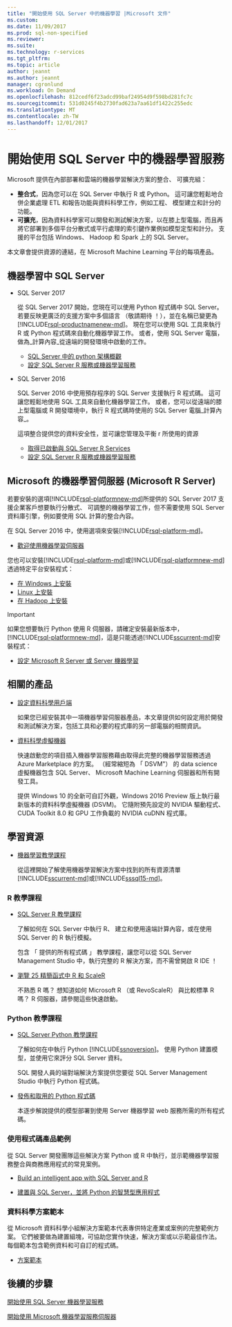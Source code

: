 ```yaml
---
title: "開始使用 SQL Server 中的機器學習 |Microsoft 文件"
ms.custom: 
ms.date: 11/09/2017
ms.prod: sql-non-specified
ms.reviewer: 
ms.suite: 
ms.technology: r-services
ms.tgt_pltfrm: 
ms.topic: article
author: jeannt
ms.author: jeannt
manager: cgronlund
ms.workload: On Demand
ms.openlocfilehash: 812cedf6f23adcd99baf24954d9f598bd281fc7c
ms.sourcegitcommit: 531d0245f4b2730fad623a7aa61df1422c255edc
ms.translationtype: MT
ms.contentlocale: zh-TW
ms.lasthandoff: 12/01/2017
---
```

# <a name="getting-started-with-machine-learning-in-sql-server"></a>開始使用 SQL Server 中的機器學習服務

Microsoft 提供在內部部署和雲端的機器學習解決方案的整合、 可擴充組：

+ **整合式**，因為您可以在 SQL Server 中執行 R 或 Python。 這可讓您輕鬆地合併企業處理 ETL 和報告功能與資料科學工作，例如工程、 模型建立和計分的功能。
+ **可擴充**，因為資料科學家可以開發和測試解決方案，以在膝上型電腦，而且再將它部署到多個平台分散式或平行處理的索引鍵作業例如模型定型和計分。 支援的平台包括 Windows、 Hadoop 和 Spark 上的 SQL Server。

本文章會提供資源的連結，在 Microsoft Machine Learning 平台的每項產品。

## <a name="machine-learning-in-sql-server"></a>機器學習中 SQL Server

+ SQL Server 2017

  從 SQL Server 2017 開始，您現在可以使用 Python 程式碼中 SQL Server。 若要反映更廣泛的支援方案中多個語言 （敬請期待 ！），並在名稱已變更為[!INCLUDE[rsql-productnamenew-md](../includes/rsql-productnamenew-md.md)]。 現在您可以使用 SQL 工具來執行 R 或 Python 程式碼來自動化機器學習工作。 或者，使用 SQL Server 電腦，做為_計算內容_從遠端的開發環境中啟動的工作。

    + [SQL Server 中的 python 架構概觀](/python/architecture-overview-sql-server-python.md)
    + [設定 SQL Server R 服務或機器學習服務](../advanced-analytics/r/set-up-sql-server-r-services-in-database.md)

+ SQL Server 2016

  SQL Server 2016 中使用預存程序的 SQL Server 支援執行 R 程式碼。 這可讓您輕鬆地使用 SQL 工具來自動化機器學習工作。 或者，您可以從遠端的膝上型電腦或 R 開發環境中，執行 R 程式碼時使用的 SQL Server 電腦_計算內容_。

  這項整合提供您的資料安全性，並可讓您管理及平衡 r 所使用的資源

    + [取得已啟動與 SQL Server R Services](r/getting-started-with-sql-server-r-services.md)
    + [設定 SQL Server R 服務或機器學習服務](../advanced-analytics/r/set-up-sql-server-r-services-in-database.md)

## <a name="microsoft-machine-learning-server-microsoft-r-server"></a>Microsoft 的機器學習伺服器 (Microsoft R Server)

若要安裝的選項[!INCLUDE[rsql-platformnew-md](../includes/rsql-platformnew-md.md)]所提供的 SQL Server 2017 支援企業客戶想要執行分散式、 可調整的機器學習工作，但不需要使用 SQL Server 資料庫引擎，例如要使用 SQL 計算的整合內容。

在 SQL Server 2016 中，使用選項來安裝[!INCLUDE[rsql-platform-md](../includes/rsql-platformnew-md.md)]。
  
  + [歡迎使用機器學習伺服器](https://docs.microsoft.com/machine-learning-server/what-is-machine-learning-server)
  
您也可以安裝[!INCLUDE[rsql-platform-md](../includes/rsql-platform-md.md)]或[!INCLUDE[rsql-platformnew-md](../includes/rsql-platformnew-md.md)]透過特定平台安裝程式：

  + [在 Windows 上安裝](https://docs.microsoft.com/machine-learning-server/install/machine-learning-server-windows-install)
  + [Linux 上安裝](https://docs.microsoft.com/machine-learning-server/install/machine-learning-server-linux-install)
  + [在 Hadoop 上安裝](https://docs.microsoft.com/machine-learning-server/install/machine-learning-server-hadoop-install)

> [!IMPORTANT]
> 如果您想要執行 Python 使用 R 伺服器，請確定安裝最新版本中， [!INCLUDE[rsql-platformnew-md](../includes/rsql-platformnew-md.md)]，這是只能透過[!INCLUDE[sscurrent-md](../includes/sscurrent-md.md)]安裝程式：
> 
>    + [設定 Microsoft R Server 或 Server 機器學習](../advanced-analytics/r/create-a-standalone-r-server.md)

## <a name="related-products"></a>相關的產品

+ [設定資料科學用戶端](../advanced-analytics/r/set-up-a-data-science-client.md)

  如果您已經安裝其中一項機器學習伺服器產品，本文章提供如何設定用於開發和測試解決方案，包括工具和必要的程式庫的另一部電腦的相關資訊。

+ [資料科學虛擬機器](../advanced-analytics/r/provision-the-r-server-only-sql-server-2016-enterprise-vm-on-azure.md)

  快速啟動您的項目插入機器學習服務藉由取得此完整的機器學習服務透過 Azure Marketplace 的方案。 （經常縮短為 「 DSVM"） 的 data science 虛擬機器包含 SQL Server、 Microsoft Machine Learning 伺服器和所有開發工具。
  
  提供 Windows 10 的全新可自訂外觀，Windows 2016 Preview 版上執行最新版本的資料科學虛擬機器 (DSVM)。 它隨附預先設定的 NVIDIA 驅動程式、 CUDA Toolkit 8.0 和 GPU 工作負載的 NVIDIA cuDNN 程式庫。

## <a name="resources-for-learning"></a>學習資源

+ [機器學習教學課程](../advanced-analytics/tutorials/machine-learning-services-tutorials.md)

  從這裡開始了解使用機器學習解決方案中找到的所有資源清單[!INCLUDE[sscurrent-md](../includes/sscurrent-md.md)]或[!INCLUDE[sssql15-md](../includes/sssql15-md.md)]。

### <a name="r-tutorials"></a>R 教學課程

+ [SQL Server R 教學課程](../advanced-analytics/tutorials/sql-server-r-tutorials.md)

   了解如何在 SQL Server 中執行 R、 建立和使用遠端計算內容，或在使用 SQL Server 的 R 執行模擬。
   
   包含 「 提供的所有程式碼 」 教學課程，讓您可以從 SQL Server Management Studio 中，執行完整的 R 解決方案，而不需曾開啟 R IDE ！

+ [瀏覽 25 精簡函式中 R 和 ScaleR](https://docs.microsoft.com/r-server/r/tutorial-r-to-revoscaler)

   不熟悉 R 嗎？ 想知道如何 Microsoft R （或 RevoScaleR） 與比較標準 R 嗎？ R 伺服器，請參閱這些快速啟動。

### <a name="python-tutorials"></a>Python 教學課程

+ [SQL Server Python 教學課程](../advanced-analytics/tutorials/sql-server-r-tutorials.md)

  了解如何在中執行 Python [!INCLUDE[ssnoversion](../includes/ssnoversion.md)]。 使用 Python 建置模型，並使用它來評分 SQL Server 資料。

   SQL 開發人員的端對端解決方案提供您要從 SQL Server Management Studio 中執行 Python 程式碼。

+ [發佈和取用的 Python 程式碼](../advanced-analytics/python/publish-consume-python-code.md)

  本逐步解說提供的模型部署到使用 Server 機器學習 web 服務所需的所有程式碼。

### <a name="product-samples-with-code"></a>使用程式碼產品範例

從 SQL Server 開發團隊這些解決方案 Python 或 R 中執行，並示範機器學習服務整合與商務應用程式的常見案例。

+ [Build an intelligent app with SQL Server and R](https://microsoft.github.io/sql-ml-tutorials/R/rentalprediction)

+ [建置與 SQL Server，並將 Python 的智慧型應用程式](https://microsoft.github.io/sql-ml-tutorials/python/rentalprediction/)

### <a name="data-science-solution-templates"></a>資料科學方案範本

從 Microsoft 資料科學小組解決方案範本代表專供特定產業或案例的完整範例方案。 它們被要做為建置組塊，可協助您實作快速，解決方案或以示範最佳作法。 每個範本包含範例資料和可自訂的程式碼。

+ [方案範本](../advanced-analytics/tutorials/data-science-scenarios-and-solution-templates.md)

## <a name="next-steps"></a>後續的步驟

[開始使用 SQL Server 機器學習服務](../advanced-analytics/r/getting-started-with-sql-server-r-services.md)

[開始使用 Microsoft 機器學習服務伺服器](../advanced-analytics/r/getting-started-with-microsoft-r-server-standalone.md)

